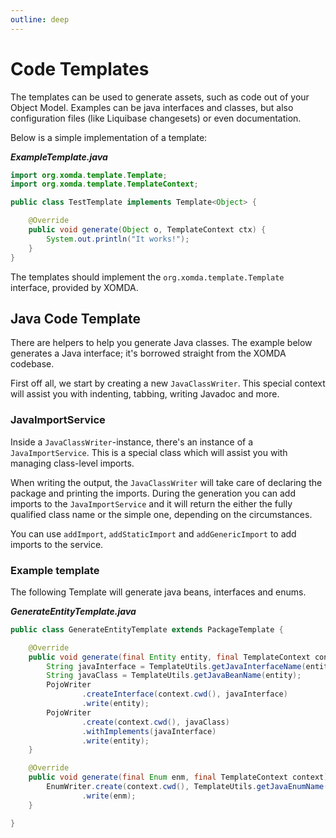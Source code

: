 ```yaml
---
outline: deep
---
```


# Code Templates

The templates can be used to generate assets, such as code out of your Object Model.
Examples can be java interfaces and classes, but also configuration files (like Liquibase changesets) or even
documentation.

Below is a simple implementation of a template:

**_ExampleTemplate.java_**

```java
import org.xomda.template.Template;
import org.xomda.template.TemplateContext;

public class TestTemplate implements Template<Object> {

    @Override
    public void generate(Object o, TemplateContext ctx) {
        System.out.println("It works!");
    }
}
```

The templates should implement the `org.xomda.template.Template` interface, provided by XOMDA.

## Java Code Template

There are helpers to help you generate Java classes. The example below generates a Java interface; it's
borrowed straight from the XOMDA codebase.

First off all, we start by creating a new `JavaClassWriter`. This special context will assist you with
indenting, tabbing, writing Javadoc and more.

### JavaImportService

Inside a `JavaClassWriter`-instance, there's an instance of a `JavaImportService`. This is a special class
which will assist you with managing class-level imports.

When writing the output, the `JavaClassWriter` will take care of declaring the package and printing the imports.
During the generation you can add imports to the `JavaImportService` and it will return the either the fully qualified
class name or the simple one, depending on the circumstances.

You can use `addImport`, `addStaticImport` and `addGenericImport` to add imports to the service.

### Example template

The following Template will generate java beans, interfaces and enums.

**_GenerateEntityTemplate.java_**

```java
public class GenerateEntityTemplate extends PackageTemplate {

	@Override
	public void generate(final Entity entity, final TemplateContext context) throws IOException {
		String javaInterface = TemplateUtils.getJavaInterfaceName(entity);
		String javaClass = TemplateUtils.getJavaBeanName(entity);
		PojoWriter
				.createInterface(context.cwd(), javaInterface)
				.write(entity);
		PojoWriter
				.create(context.cwd(), javaClass)
				.withImplements(javaInterface)
				.write(entity);
	}

	@Override
	public void generate(final Enum enm, final TemplateContext context) throws IOException {
		EnumWriter.create(context.cwd(), TemplateUtils.getJavaEnumName(enm))
				.write(enm);
	}

}
```
